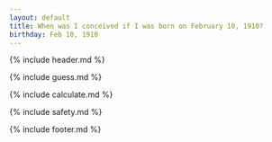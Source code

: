 ```yaml
---
layout: default
title: When was I conceived if I was born on February 10, 1910?
birthday: Feb 10, 1910
---
```


{% include header.md %}

{% include guess.md %}

{% include calculate.md %}

{% include safety.md %}

{% include footer.md %}



